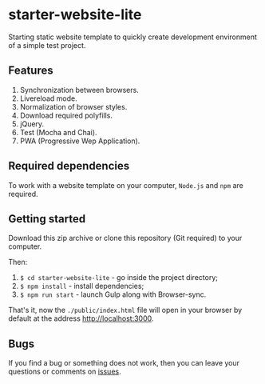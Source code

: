 # starter-website-lite
Starting static website template to quickly create development environment of a simple test project.
## Features
1. Synchronization between browsers.
2. Livereload mode.
3. Normalization of browser styles.
4. Download required polyfills.
5. jQuery.
6. Test (Mocha and Chai).
7. PWA (Progressive Wep Application).
## Required dependencies
To work with a website template on your computer, `Node.js` and `npm` are required.
## Getting started
Download this zip archive or clone this repository (Git required) to your computer.

Then:
1. `$ cd starter-website-lite` - go inside the project directory;
2. `$ npm install` - install dependencies;
3. `$ npm run start` - launch Gulp along with Browser-sync.

That's it, now the `./public/index.html` file will open in your browser by default at the address [http://localhost:3000](http://localhost:3000).
## Bugs
If you find a bug or something does not work, then you can leave your questions or comments on [issues](https://github.com/ecmatonix/starter-website-lite/issues).